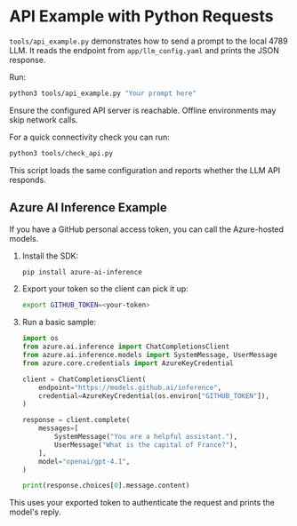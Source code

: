 # API Example with Python Requests

`tools/api_example.py` demonstrates how to send a prompt to the local 4789 LLM.
It reads the endpoint from `app/llm_config.yaml` and prints the JSON response.

Run:

```bash
python3 tools/api_example.py "Your prompt here"
```

Ensure the configured API server is reachable. Offline environments may skip network calls.

For a quick connectivity check you can run:

```bash
python3 tools/check_api.py
```

This script loads the same configuration and reports whether the LLM API responds.

## Azure AI Inference Example

If you have a GitHub personal access token, you can call the Azure-hosted models.

1. Install the SDK:

   ```bash
   pip install azure-ai-inference
   ```

2. Export your token so the client can pick it up:

   ```bash
   export GITHUB_TOKEN=<your-token>
   ```

3. Run a basic sample:

   ```python
   import os
   from azure.ai.inference import ChatCompletionsClient
   from azure.ai.inference.models import SystemMessage, UserMessage
   from azure.core.credentials import AzureKeyCredential

   client = ChatCompletionsClient(
       endpoint="https://models.github.ai/inference",
       credential=AzureKeyCredential(os.environ["GITHUB_TOKEN"]),
   )

   response = client.complete(
       messages=[
           SystemMessage("You are a helpful assistant."),
           UserMessage("What is the capital of France?"),
       ],
       model="openai/gpt-4.1",
   )

   print(response.choices[0].message.content)
   ```

This uses your exported token to authenticate the request and prints the model's reply.
